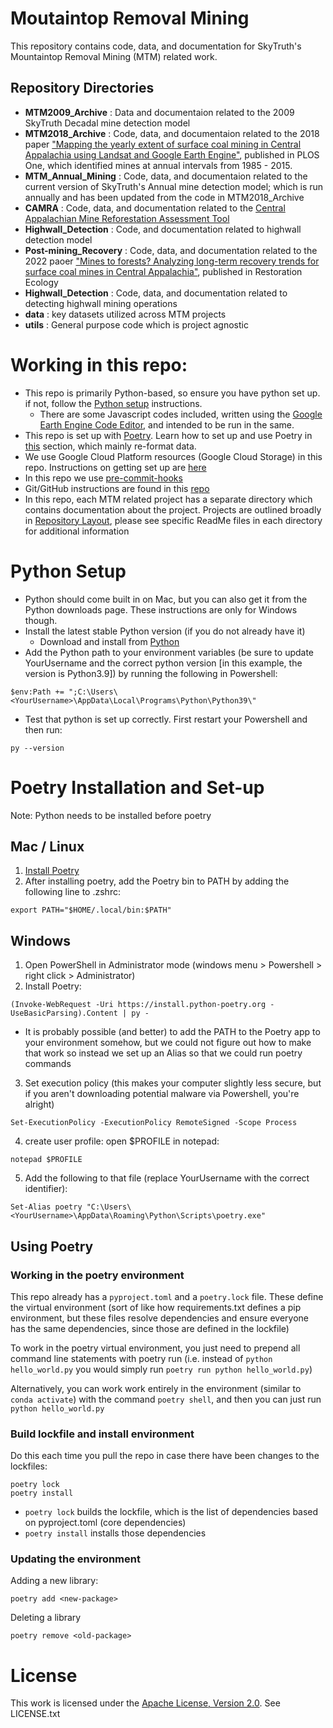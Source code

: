 # Moutaintop Removal Mining
This repository contains code, data, and documentation for SkyTruth's Mountaintop Removal Mining (MTM) related work. 

## Repository Directories
- **MTM2009_Archive** : Data and documentaion related to the 2009 SkyTruth Decadal mine detection model
- **MTM2018_Archive** : Code, data, and documentaion related to the 2018 paper ["Mapping the yearly extent of surface coal mining in Central Appalachia using Landsat and Google Earth Engine"](https://journals.plos.org/plosone/article?id=10.1371/journal.pone.0197758), published in PLOS One, which identified mines at annual intervals from 1985 - 2015.
- **MTM_Annual_Mining** : Code, data, and documentaion related to the current version of SkyTruth's Annual mine detection model; which is run annually and has been updated from the code in MTM2018_Archive
- **CAMRA** : Code, data, and documentation related to the [Central Appalachian Mine Reforestation Assessment Tool](https://appvoices.org/reports/central-appalachian-mine-reforestation-assessment-tool/)
- **Highwall_Detection** : Code, and documentation related to highwall detection model
- **Post-mining_Recovery** : Code, data, and documentation related to the 2022 paoer ["Mines to forests? Analyzing long-term recovery trends for surface coal mines in Central Appalachia"](https://onlinelibrary.wiley.com/doi/abs/10.1111/rec.13827), published in Restoration Ecology
- **Highwall_Detection** : Code, data, and documentation related to detecting highwall mining operations
- **data** : key datasets utilized across MTM projects
- **utils** : General purpose code which is project agnostic 

# Working in this repo:
  - This repo is primarily Python-based, so ensure you have python set up. if not, follow the [Python setup](#python-setup) instructions.
    - There are some Javascript codes included, written using the [Google Earth Engine Code Editor](https://code.earthengine.google.com/), and intended to be run in the same.
  - This repo is set up with [Poetry](https://python-poetry.org/). Learn how to set up and use Poetry in [this](#poetry) section, which mainly re-format data.
  - We use Google Cloud Platform resources (Google Cloud Storage) in this repo. Instructions on getting set up are [here](#google-cloud-platform-gcp)
  - In this repo we use [pre-commit-hooks](#pre-commit-hooks)
  - Git/GitHub instructions are found in this [repo](https://github.com/SkyTruth/github_practice)
  - In this repo, each MTM related project has a separate directory which contains documentation about the project. Projects are outlined broadly in [Repository Layout](#repository-layout), please see specific ReadMe files in each directory for additional information


# Python Setup
- Python should come built in on Mac, but you can also get it from the Python downloads page. These instructions are only for Windows though.
- Install the latest stable Python version (if you do not already have it)
  - Download and install from [Python](https://www.python.org/downloads/)
- Add the Python path to your environment variables (be sure to update YourUsername and the correct python version [in this example, the version is Python3.9]) by running the following in Powershell:
```shell
$env:Path += ";C:\Users\<YourUsername>\AppData\Local\Programs\Python\Python39\"
```
- Test that python is set up correctly. First restart your Powershell and then run:
```shell
py --version
```

# Poetry Installation and Set-up
Note: Python needs to be installed before poetry

## Mac / Linux
1. [Install Poetry](https://python-poetry.org/docs/#installing-with-the-official-installer)
2. After installing poetry, add the Poetry bin to PATH by adding the following line to .zshrc:
```shell
export PATH="$HOME/.local/bin:$PATH"
```
## Windows
1. Open PowerShell in Administrator mode (windows menu > Powershell > right click > Administrator)
2. Install Poetry:
  ```shell
  (Invoke-WebRequest -Uri https://install.python-poetry.org -UseBasicParsing).Content | py -
  ```
- It is probably possible (and better) to add the PATH to the Poetry app to your environment somehow, but we could not figure out how to make that work so instead we set up an Alias so that we could run poetry commands

3. Set execution policy (this makes your computer slightly less secure, but if you aren't downloading potential malware via Powershell, you're alright)
  ```shell
  Set-ExecutionPolicy -ExecutionPolicy RemoteSigned -Scope Process
  ```
4. create user profile: open $PROFILE in notepad:
  ```shell
  notepad $PROFILE
  ```
5. Add the following to that file (replace YourUsername with the correct identifier):
  ```
  Set-Alias poetry "C:\Users\<YourUsername>\AppData\Roaming\Python\Scripts\poetry.exe"
  ```

## Using Poetry
### Working in the poetry environment
This repo already has a `pyproject.toml` and a `poetry.lock` file. These define the virtual environment (sort of like how requirements.txt defines a pip environment, but these files resolve dependencies and ensure everyone has the same dependencies, since those are defined in the lockfile)

To work in the poetry virtual environment, you just need to prepend all command line statements with poetry run (i.e. instead of `python hello_world.py` you would simply run `poetry run python hello_world.py`)

Alternatively, you can work work entirely in the environment (similar to `conda activate`) with the command `poetry shell`, and then you can just run `python hello_world.py`

### Build lockfile and install environment
Do this each time you pull the repo in case there have been changes to the lockfiles:
```shell
poetry lock
poetry install
```
  - `poetry lock` builds the lockfile, which is the list of dependencies based on pyproject.toml (core dependencies)
  - `poetry install` installs those dependencies

### Updating the environment
Adding a new library:
  ```shell
  poetry add <new-package>
  ```
Deleting a library
  ```shell
  poetry remove <old-package>
  ```

# License
This work is licensed under the [Apache License, Version 2.0](http://www.apache.org/licenses/LICENSE-2.0). See LICENSE.txt